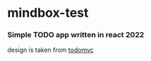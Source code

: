 # mindbox-test

### Simple TODO app written in react 2022

design is taken from [todomvc](https://github.com/tastejs/todomvc)
